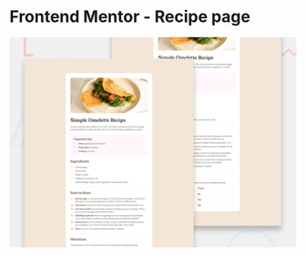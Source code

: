 # Frontend Mentor - Recipe page

![Design preview for the Recipe page coding challenge](./design/preview.jpg)